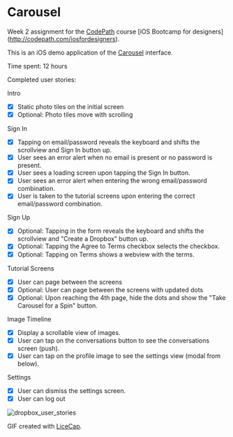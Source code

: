 # Carousel

Week 2 assignment for the [CodePath](http://www.codepath.com) course [iOS Bootcamp for designers] (http://codepath.com/iosfordesigners).
  
This is an iOS demo application of the [Carousel](https://carousel.dropbox.com/) interface. 

Time spent: 12 hours

Completed user stories:

Intro
* [x] Static photo tiles on the initial screen
* [x] Optional: Photo tiles move with scrolling

Sign In
* [x] Tapping on email/password reveals the keyboard and shifts the scrollview and Sign In button up.
* [x] User sees an error alert when no email is present or no password is present.
* [x] User sees a loading screen upon tapping the Sign In button.
* [x] User sees an error alert when entering the wrong email/password combination.
* [x] User is taken to the tutorial screens upon entering the correct email/password combination.

Sign Up
* [x] Optional: Tapping in the form reveals the keyboard and shifts the scrollview and "Create a Dropbox" button up.
* [x] Optional: Tapping the Agree to Terms checkbox selects the checkbox.
* [x] Optional: Tapping on Terms shows a webview with the terms.

Tutorial Screens
* [x] User can page between the screens
* [x] Optional: User can page between the screens with updated dots
* [x] Optional: Upon reaching the 4th page, hide the dots and show the "Take Carousel for a Spin" button.

Image Timeline
* [x] Display a scrollable view of images.
* [x] User can tap on the conversations button to see the conversations screen (push).
* [x] User can tap on the profile image to see the settings view (modal from below).

Settings
* [x] User can dismiss the settings screen.
* [x] User can log out

![dropbox_user_stories](https://cloud.githubusercontent.com/assets/1504818/6102356/c9f57f5a-afe9-11e4-89ac-d4a319665c92.gif)

GIF created with [LiceCap](http://www.cockos.com/licecap/).
